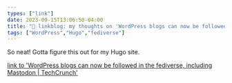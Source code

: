 ```yaml
---
types: ["link"]
date: 2023-09-15T13:06:50-04:00
title: "🔗 linkblog: my thoughts on 'WordPress blogs can now be followed in the fediverse, including Mastodon | TechCrunch'"
tags: ["WordPress","Hugo","fediverse"]
---
```

So neat! Gotta figure this out for my Hugo site.  
 

[link to 'WordPress blogs can now be followed in the fediverse, including Mastodon | TechCrunch'](https://techcrunch.com/2023/09/14/wordpress-blogs-can-now-be-followed-in-the-fediverse-including-mastodon/)
